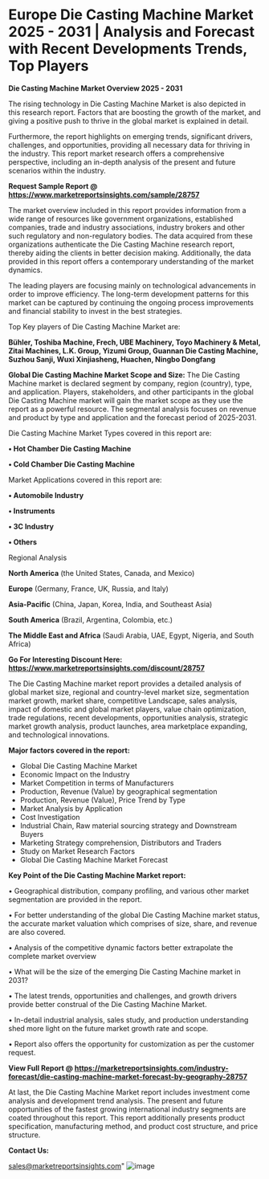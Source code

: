 # Europe Die Casting Machine Market 2025 - 2031 | Analysis and Forecast with Recent Developments Trends, Top Players

<Strong> Die Casting Machine Market Overview 2025 - 2031</strong>

The rising technology in Die Casting Machine Market is also depicted in this research report. Factors that are boosting the growth of the market, and giving a positive push to thrive in the global market is explained in detail.

Furthermore, the report highlights on emerging trends, significant drivers, challenges, and opportunities, providing all necessary data for thriving in the industry. This report market research offers a comprehensive perspective, including an in-depth analysis of the present and future scenarios within the industry.

<strong>Request Sample Report @ <a href=https://www.marketreportsinsights.com/sample/28757>https://www.marketreportsinsights.com/sample/28757</a></strong>

The market overview included in this report provides information from a wide range of resources like government organizations, established companies, trade and industry associations, industry brokers and other such regulatory and non-regulatory bodies. The data acquired from these organizations authenticate the Die Casting Machine research report, thereby aiding the clients in better decision making. Additionally, the data provided in this report offers a contemporary understanding of the market dynamics.

The leading players are focusing mainly on technological advancements in order to improve efficiency. The long-term development patterns for this market can be captured by continuing the ongoing process improvements and financial stability to invest in the best strategies.

Top Key players of Die Casting Machine Market are:

<strong>Bühler, Toshiba Machine, Frech, UBE Machinery, Toyo Machinery & Metal, Zitai Machines, L.K. Group, Yizumi Group, Guannan Die Casting Machine, Suzhou Sanji, Wuxi Xinjiasheng, Huachen, Ningbo Dongfang</strong>

<strong><b>Global Die Casting Machine Market Scope and Size:</b></strong>
The Die Casting Machine market is declared segment by company, region (country), type, and application. Players, stakeholders, and other participants in the global Die Casting Machine market will gain the market scope as they use the report as a powerful resource. The segmental analysis focuses on revenue and product by type and application and the forecast period of 2025-2031.

Die Casting Machine Market Types covered in this report are:

<strong>• Hot Chamber Die Casting Machine

• Cold Chamber Die Casting Machine</strong>

Market Applications covered in this report are:

<strong>• Automobile Industry

• Instruments

• 3C Industry

• Others</strong> 

Regional Analysis

<strong>North America</strong> (the United States, Canada, and Mexico)

<strong>Europe</strong> (Germany, France, UK, Russia, and Italy)

<strong>Asia-Pacific</strong> (China, Japan, Korea, India, and Southeast Asia)

<strong>South America</strong> (Brazil, Argentina, Colombia, etc.)

<strong>The Middle East and Africa</strong> (Saudi Arabia, UAE, Egypt, Nigeria, and South Africa)

<strong>Go For Interesting Discount Here: <a href=https://www.marketreportsinsights.com/discount/28757>https://www.marketreportsinsights.com/discount/28757</a></strong>

The Die Casting Machine market report provides a detailed analysis of global market size, regional and country-level market size, segmentation market growth, market share, competitive Landscape, sales analysis, impact of domestic and global market players, value chain optimization, trade regulations, recent developments, opportunities analysis, strategic market growth analysis, product launches, area marketplace expanding, and technological innovations.

<strong><b>Major factors covered in the report:</b></strong>
<ul>
  <li>Global Die Casting Machine Market </li>
  <li>Economic Impact on the Industry</li>
  <li>Market Competition in terms of Manufacturers</li>
  <li>Production, Revenue (Value) by geographical segmentation</li>
  <li>Production, Revenue (Value), Price Trend by Type</li>
  <li>Market Analysis by Application</li>
  <li>Cost Investigation</li>
  <li>Industrial Chain, Raw material sourcing strategy and Downstream Buyers</li>
  <li>Marketing Strategy comprehension, Distributors and Traders</li>
  <li>Study on Market Research Factors</li>
  <li>Global Die Casting Machine Market Forecast</li>
</ul>

<strong><b>Key Point of the Die Casting Machine Market report:</b></strong>

• Geographical distribution, company profiling, and various other market segmentation are provided in the report.

• For better understanding of the global Die Casting Machine market status, the accurate market valuation which comprises of size, share, and revenue are also covered.

• Analysis of the competitive dynamic factors better extrapolate the complete market overview

• What will be the size of the emerging Die Casting Machine market in 2031?

• The latest trends, opportunities and challenges, and growth drivers provide better construal of the Die Casting Machine Market.

• In-detail industrial analysis, sales study, and production understanding shed more light on the future market growth rate and scope.

• Report also offers the opportunity for customization as per the customer request.

<strong><b>View Full Report @ <a href=https://marketreportsinsights.com/industry-forecast/die-casting-machine-market-forecast-by-geography-28757>https://marketreportsinsights.com/industry-forecast/die-casting-machine-market-forecast-by-geography-28757</a></b></strong>


At last, the Die Casting Machine Market report includes investment come analysis and development trend analysis. The present and future opportunities of the fastest growing international industry segments are coated throughout this report. This report additionally presents product specification, manufacturing method, and product cost structure, and price structure.

<strong>Contact Us:</strong>

sales@marketreportsinsights.com"
![image](https://github.com/user-attachments/assets/85161b89-d8ce-410f-9829-41153959c33f)
